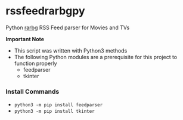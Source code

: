 # rssfeedrarbgpy
Python [rarbg](https://rarbg.to/torrents.php) RSS Feed parser for Movies and TVs

**Important Note**
* This script was written with Python3 methods
* The following Python modules are a prerequisite for this project to function properly
  * feedparser
  * tkinter

### Install Commands
* `python3 -m pip install feedparser`
* `python3 -m pip install tkinter`
